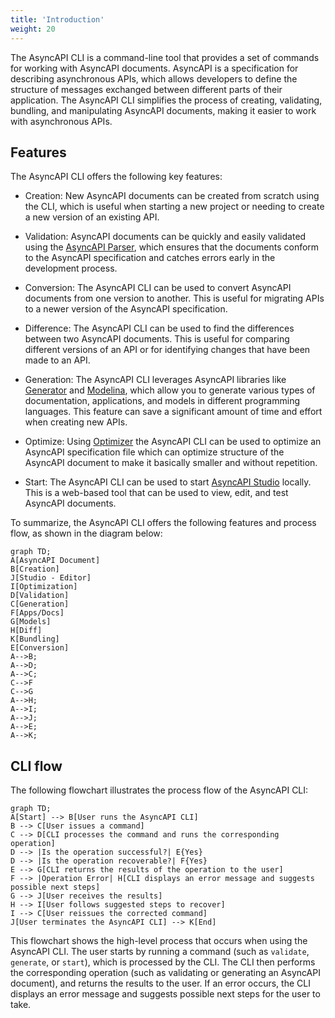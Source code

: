 ```yaml
---
title: 'Introduction'
weight: 20
---
```



The AsyncAPI CLI is a command-line tool that provides a set of commands for working with AsyncAPI documents. AsyncAPI is a specification for describing asynchronous APIs, which allows developers to define the structure of messages exchanged between different parts of their application. The AsyncAPI CLI simplifies the process of creating, validating, bundling, and manipulating AsyncAPI documents, making it easier to work with asynchronous APIs.

## Features

The AsyncAPI CLI offers the following key features:

* Creation: New AsyncAPI documents can be created from scratch using the CLI, which is useful when starting a new project or needing to create a new version of an existing API.

* Validation: AsyncAPI documents can be quickly and easily validated using the [AsyncAPI Parser](https://github.com/asyncapi/parser-js), which ensures that the documents conform to the AsyncAPI specification and catches errors early in the development process.

* Conversion: The AsyncAPI CLI can be used to convert AsyncAPI documents from one version to another. This is useful for migrating APIs to a newer version of the AsyncAPI specification.

* Difference: The AsyncAPI CLI can be used to find the differences between two AsyncAPI documents. This is useful for comparing different versions of an API or for identifying changes that have been made to an API.
  
* Generation: The AsyncAPI CLI leverages AsyncAPI libraries like [Generator](https://github.com/asyncapi/generator) and [Modelina](https://github.com/asyncapi/modelina), which allow you to generate various types of documentation, applications, and models in different programming languages. This feature can save a significant amount of time and effort when creating new APIs.

* Optimize: Using [Optimizer](https://github.com/asyncapi/optimizer/) the AsyncAPI CLI can be used to optimize an AsyncAPI specification file which can optimize structure of the AsyncAPI document to make it basically smaller and without repetition.

* Start: The AsyncAPI CLI can be used to start [AsyncAPI Studio](https://studio.asyncapi.com/) locally. This is a web-based tool that can be used to view, edit, and test AsyncAPI documents.
  
To summarize, the AsyncAPI CLI offers the following features and process flow, as shown in the diagram below:

```mermaid
graph TD;
A[AsyncAPI Document]
B[Creation]
J[Studio - Editor]
I[Optimization]
D[Validation]
C[Generation]
F[Apps/Docs]
G[Models]
H[Diff]
K[Bundling]
E[Conversion]
A-->B;
A-->D;
A-->C;
C-->F
C-->G
A-->H;
A-->I;
A-->J;
A-->E;
A-->K;
```

## CLI flow

The following flowchart illustrates the process flow of the AsyncAPI CLI:

```mermaid
graph TD;
A[Start] --> B[User runs the AsyncAPI CLI]
B --> C[User issues a command]
C --> D[CLI processes the command and runs the corresponding operation]
D --> |Is the operation successful?| E{Yes}
D --> |Is the operation recoverable?| F{Yes}
E --> G[CLI returns the results of the operation to the user]
F --> |Operation Error| H[CLI displays an error message and suggests possible next steps]
G --> J[User receives the results]
H --> I[User follows suggested steps to recover]
I --> C[User reissues the corrected command]
J[User terminates the AsyncAPI CLI] --> K[End]
```

This flowchart shows the high-level process that occurs when using the AsyncAPI CLI. The user starts by running a command (such as `validate`, `generate`, or `start`), which is processed by the CLI. The CLI then performs the corresponding operation (such as validating or generating an AsyncAPI document), and returns the results to the user. If an error occurs, the CLI displays an error message and suggests possible next steps for the user to take.
